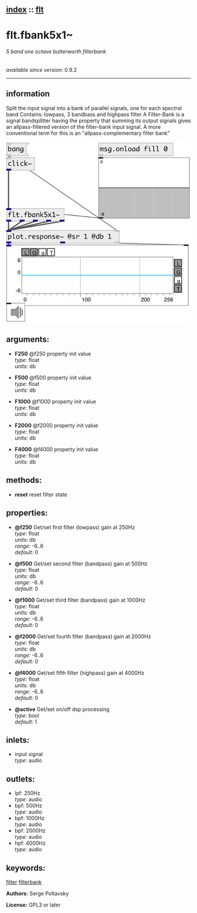 [index](index.html) :: [flt](category_flt.html)
---

# flt.fbank5x1~

###### 5 band one octave butterworth filterbank

*available since version:* 0.9.2

---


## information
Split the input signal into a bank of parallel signals, one for each spectral band Contains: lowpass, 3 bandbass and highpass filter A Filter-Bank is a signal bandsplitter having the property that summing its output signals gives an allpass-filtered version of the filter-bank input signal. A more conventional term for this is an &#34;allpass-complementary filter bank&#34;


[![example](../examples/img/flt.fbank5x1~.jpg)](../examples/pd/flt.fbank5x1~.pd)



## arguments:

* **F250**
@f250 property init value<br>
_type:_ float<br>
_units:_ db<br>

* **F500**
@f500 property init value<br>
_type:_ float<br>
_units:_ db<br>

* **F1000**
@f1000 property init value<br>
_type:_ float<br>
_units:_ db<br>

* **F2000**
@f2000 property init value<br>
_type:_ float<br>
_units:_ db<br>

* **F4000**
@f4000 property init value<br>
_type:_ float<br>
_units:_ db<br>



## methods:

* **reset**
reset filter state<br>




## properties:

* **@f250** 
Get/set first filter (lowpass) gain at 250Hz<br>
_type:_ float<br>
_units:_ db<br>
_range:_ -6..6<br>
_default:_ 0<br>

* **@f500** 
Get/set second filter (bandpass) gain at 500Hz<br>
_type:_ float<br>
_units:_ db<br>
_range:_ -6..6<br>
_default:_ 0<br>

* **@f1000** 
Get/set third filter (bandpass) gain at 1000Hz<br>
_type:_ float<br>
_units:_ db<br>
_range:_ -6..6<br>
_default:_ 0<br>

* **@f2000** 
Get/set fourth filter (bandpass) gain at 2000Hz<br>
_type:_ float<br>
_units:_ db<br>
_range:_ -6..6<br>
_default:_ 0<br>

* **@f4000** 
Get/set fifth filter (highpass) gain at 4000Hz<br>
_type:_ float<br>
_units:_ db<br>
_range:_ -6..6<br>
_default:_ 0<br>

* **@active** 
Get/set on/off dsp processing<br>
_type:_ bool<br>
_default:_ 1<br>



## inlets:

* input signal<br>
_type:_ audio



## outlets:

* lpf: 250Hz<br>
_type:_ audio
* bpf: 500Hz<br>
_type:_ audio
* bpf: 1000Hz<br>
_type:_ audio
* bpf: 2000Hz<br>
_type:_ audio
* hpf: 4000Hz<br>
_type:_ audio



## keywords:

[filter](keywords/filter.html)
[filterbank](keywords/filterbank.html)






**Authors:** Serge Poltavsky




**License:** GPL3 or later





